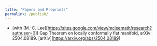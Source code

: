 ```yaml
---
title: "Papers and Preprints"
permalink: /publish/
---
```

- (with [M.-C. Lee][https://sites.google.com/view/mcleemath/research?authuser=0]) Gap Theorem on locally conformally flat manifold, arXiv: 2504.08189. [arXiv][https://arxiv.org/abs/2504.08189]
